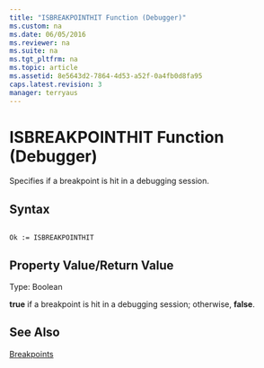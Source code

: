 ```yaml
---
title: "ISBREAKPOINTHIT Function (Debugger)"
ms.custom: na
ms.date: 06/05/2016
ms.reviewer: na
ms.suite: na
ms.tgt_pltfrm: na
ms.topic: article
ms.assetid: 8e5643d2-7864-4d53-a52f-0a4fb0d8fa95
caps.latest.revision: 3
manager: terryaus
---
```

# ISBREAKPOINTHIT Function (Debugger)
Specifies if a breakpoint is hit in a debugging session.  
  
## Syntax  
  
```  
  
Ok := ISBREAKPOINTHIT   
```  
  
## Property Value\/Return Value  
 Type: Boolean  
  
 **true** if a breakpoint is hit in a debugging session; otherwise, **false**.  
  
## See Also  
 [Breakpoints](../dynamics-nav/Breakpoints.md)